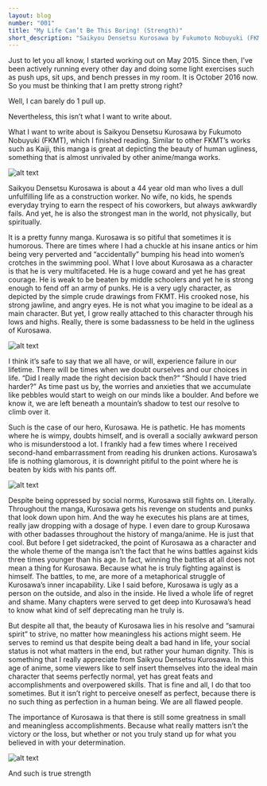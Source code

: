 ```yaml
---
layout: blog
number: "001"
title: "My Life Can’t Be This Boring! (Strength)"
short_description: "Saikyou Densetsu Kurosawa by Fukumoto Nobuyuki (FKMT)"
---
```


Just to let you all know, I started working out on May 2015. Since then, I’ve been actively running every other day and doing some light exercises such as push ups, sit ups, and bench presses in my room. It is October 2016 now. So you must be thinking that I am pretty strong right?

Well, I can barely do 1 pull up.

Nevertheless, this isn’t what I want to write about.

What I want to write about is Saikyou Densetsu Kurosawa by Fukumoto Nobuyuki (FKMT), which I finished reading. Similar to other FKMT’s works such as Kaiji, this manga is great at depicting the beauty of human ugliness, something that is almost unrivaled by other anime/manga works.

![alt text](https://s3-us-west-1.amazonaws.com/images.incronaut.com/saikyoudensetsukurosawa-1.jpg "saikyoudensetsukurosawa-1")

Saikyou Densetsu Kurosawa is about a 44 year old man who lives a dull unfulfilling life as a construction worker. No wife, no kids, he spends everyday trying to earn the respect of his coworkers, but always awkwardly fails.  And yet, he is also the strongest man in the world, not physically, but spiritually.

It is a pretty funny manga. Kurosawa is so pitiful that sometimes it is humorous. There are times where I had a chuckle at his insane antics or him being very perverted and “accidentally” bumping his head into women’s crotches in the swimming pool. What I love about Kurosawa as a character is that he is very multifaceted. He is a huge coward and yet he has great courage. He is weak to be beaten by middle schoolers and yet he is strong enough to fend off an army of punks. He is a very ugly character, as depicted by the simple crude drawings from FKMT. His crooked nose, his strong jawline, and angry eyes. He is not what you imagine to be ideal as a main character. But yet, I grow really attached to this character through his lows and highs. Really, there is some badassness to be held in the ugliness of Kurosawa.

![alt text](https://s3-us-west-1.amazonaws.com/images.incronaut.com/saikyoudensetsukurosawa-2.jpg "saikyoudensetsukurosawa-2")

I think it’s safe to say that we all have, or will, experience failure in our lifetime. There will be times when we doubt ourselves and our choices in life. “Did I really made the right decision back then?” “Should I have tried harder?” As time past us by, the worries and anxieties that we accumulate like pebbles would start to weigh on our minds like a boulder. And before we know it, we are left beneath a mountain’s shadow to test our resolve to climb over it.

Such is the case of our hero, Kurosawa. He is pathetic. He has moments where he is wimpy, doubts himself, and is overall a socially awkward person who is misunderstood a lot. I frankly had a few times where I received second-hand embarrassment from reading his drunken actions. Kurosawa’s life is nothing glamorous, it is downright pitiful to the point where he is beaten by kids with his pants off.

![alt text](https://s3-us-west-1.amazonaws.com/images.incronaut.com/saikyoudensetsukurosawa-3.jpg "saikyoudensetsukurosawa-3")

Despite being oppressed by social norms, Kurosawa still fights on. Literally. Throughout the manga, Kurosawa gets his revenge on students and punks that look down upon him. And the way he executes his plans are at times, really jaw dropping with a dosage of hype. I even dare to group Kurosawa with other badasses throughout the history of manga/anime. He is just that cool. But before I get sidetracked, the point of Kurosawa as a character and the whole theme of the manga isn’t the fact that he wins battles against kids three times younger than his age. In fact, winning the battles at all does not mean a thing for Kurosawa. Because what he is truly fighting against is himself. The battles, to me, are more of a metaphorical struggle of Kurosawa’s inner incapability. Like I said before, Kurosawa is ugly as a person on the outside, and also in the inside. He lived a whole life of regret and shame. Many chapters were served to get deep into Kurosawa’s head to know what kind of self deprecating man he truly is.

But despite all that, the beauty of Kurosawa lies in his resolve and “samurai spirit” to strive, no matter how meaningless his actions might seem. He serves to remind us that despite being dealt a bad hand in life, your social status is not what matters in the end, but rather your human dignity. This is something that I really appreciate from Saikyou Densetsu Kurosawa. In this age of anime, some viewers like to self insert themselves into the ideal main character that seems perfectly normal, yet has great feats and accomplishments and overpowered skills. That is fine and all, I do that too sometimes. But it isn’t right to perceive oneself as perfect, because there is no such thing as perfection in a human being. We are all flawed people.

The importance of Kurosawa is that there is still some greatness in small and meaningless accomplishments. Because what really matters isn’t the victory or the loss, but whether or not you truly stand up for what you believed in with your determination.

![alt text](https://s3-us-west-1.amazonaws.com/images.incronaut.com/saikyoudensetsukurosawa-4.jpg "saikyoudensetsukurosawa-4")

And such is true strength